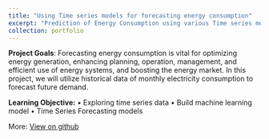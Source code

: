 ```yaml
---
title: "Using Time series models for forecasting energy consumption"
excerpt: "Prediction of Energy Consumption using various Time series models such as Winterholts & SARIMA". <br/><img src='/images/500x300.png'>"
collection: portfolio
---
```

**Project Goals**: Forecasting energy consumption is vital for optimizing energy generation, enhancing planning, operation, management, and efficient use of energy systems, and boosting the energy market. In this project, we will utilize historical data of monthly electricity consumption to forecast future demand.

**Learning Objective:**
•	Exploring time series data
•	Build machine learning model
•	Time Series Forecasting models

More: [View on github](https://github.com/Coolinglass/Applied-Machine-Learning-Projects/blob/master/Time_series_forecasting_Energy_consumption.ipynb)
